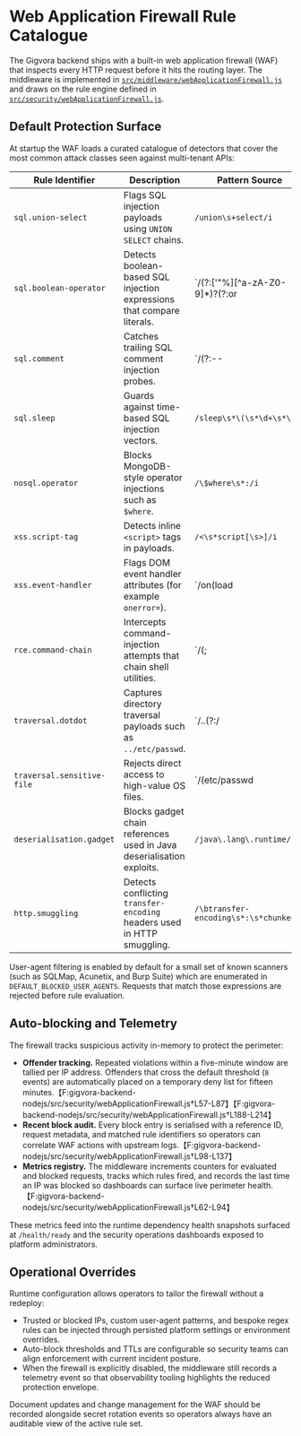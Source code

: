 # Web Application Firewall Rule Catalogue

The Gigvora backend ships with a built-in web application firewall (WAF) that
inspects every HTTP request before it hits the routing layer. The middleware is
implemented in [`src/middleware/webApplicationFirewall.js`](../../src/middleware/webApplicationFirewall.js)
and draws on the rule engine defined in
[`src/security/webApplicationFirewall.js`](../../src/security/webApplicationFirewall.js).

## Default Protection Surface

At startup the WAF loads a curated catalogue of detectors that cover the most
common attack classes seen against multi-tenant APIs:

| Rule Identifier | Description | Pattern Source |
| --- | --- | --- |
| `sql.union-select` | Flags SQL injection payloads using `UNION SELECT` chains. | `/union\s+select/i` |
| `sql.boolean-operator` | Detects boolean-based SQL injection expressions that compare literals. | `/(?:['"%][^a-zA-Z0-9]*)?(?:or|and)\s+['"%]?\d+['"%]?\s*=\s*['"%]?\d+/i` |
| `sql.comment` | Catches trailing SQL comment injection probes. | `/(?:--|#|\/\*)\s*[^\n]*$/m` |
| `sql.sleep` | Guards against time-based SQL injection vectors. | `/sleep\s*\(\s*\d+\s*\)/i` |
| `nosql.operator` | Blocks MongoDB-style operator injections such as `$where`. | `/\$where\s*:/i` |
| `xss.script-tag` | Detects inline `<script>` tags in payloads. | `/<\s*script[\s>]/i` |
| `xss.event-handler` | Flags DOM event handler attributes (for example `onerror=`). | `/on(load|error|mouseover|focus|click)\s*=\s*/i` |
| `rce.command-chain` | Intercepts command-injection attempts that chain shell utilities. | `/(;|&&|\|\|)\s*(?:cat|wget|curl|powershell|bash|sh|python|perl)\b/i` |
| `traversal.dotdot` | Captures directory traversal payloads such as `../etc/passwd`. | `/\.\.(?:\/|\\)/` |
| `traversal.sensitive-file` | Rejects direct access to high-value OS files. | `/(etc\/passwd|windows\\system32)/i` |
| `deserialisation.gadget` | Blocks gadget chain references used in Java deserialisation exploits. | `/java\.lang\.runtime/i` |
| `http.smuggling` | Detects conflicting `transfer-encoding` headers used in HTTP smuggling. | `/\btransfer-encoding\s*:\s*chunked/i` |

User-agent filtering is enabled by default for a small set of known scanners
(such as SQLMap, Acunetix, and Burp Suite) which are enumerated in
`DEFAULT_BLOCKED_USER_AGENTS`. Requests that match those expressions are
rejected before rule evaluation.

## Auto-blocking and Telemetry

The firewall tracks suspicious activity in-memory to protect the perimeter:

- **Offender tracking.** Repeated violations within a five-minute window are
  tallied per IP address. Offenders that cross the default threshold (`8`
  events) are automatically placed on a temporary deny list for fifteen
  minutes.【F:gigvora-backend-nodejs/src/security/webApplicationFirewall.js†L57-L87】【F:gigvora-backend-nodejs/src/security/webApplicationFirewall.js†L188-L214】
- **Recent block audit.** Every block entry is serialised with a reference ID,
  request metadata, and matched rule identifiers so operators can correlate WAF
  actions with upstream logs.【F:gigvora-backend-nodejs/src/security/webApplicationFirewall.js†L98-L137】
- **Metrics registry.** The middleware increments counters for evaluated and
  blocked requests, tracks which rules fired, and records the last time an IP
  was blocked so dashboards can surface live perimeter health.【F:gigvora-backend-nodejs/src/security/webApplicationFirewall.js†L62-L94】

These metrics feed into the runtime dependency health snapshots surfaced at
`/health/ready` and the security operations dashboards exposed to platform
administrators.

## Operational Overrides

Runtime configuration allows operators to tailor the firewall without a
redeploy:

- Trusted or blocked IPs, custom user-agent patterns, and bespoke regex rules
  can be injected through persisted platform settings or environment overrides.
- Auto-block thresholds and TTLs are configurable so security teams can align
  enforcement with current incident posture.
- When the firewall is explicitly disabled, the middleware still records a
  telemetry event so that observability tooling highlights the reduced
  protection envelope.

Document updates and change management for the WAF should be recorded alongside
secret rotation events so operators always have an auditable view of the active
rule set.

